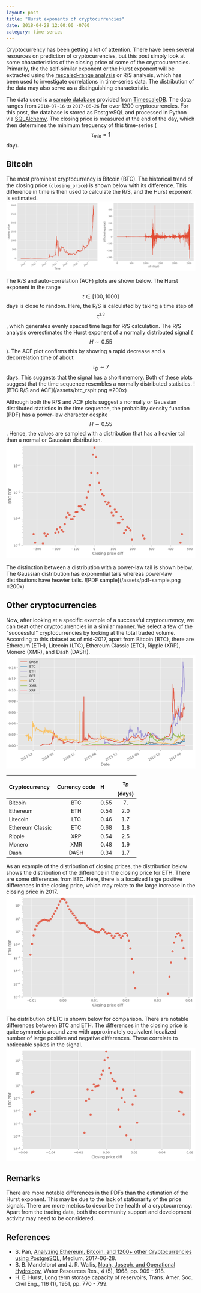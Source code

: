 ```yaml
---
layout: post
title: "Hurst exponents of cryptocurrencies"
date: 2018-04-29 12:00:00 -0700
category: time-series
---
```


Cryptocurrency has been getting a lot of attention. There have been several resources on prediction of cryptocurrencies, but this post simply look at some characteristics of the closing price of some of the cryptocurrencies. Primarily, the the self-similar exponent or the Hurst exponent will be extracted using the [rescaled-range analysis](https://en.wikipedia.org/wiki/Rescaled_range) or R/S analysis, which has been used to investigate correlations in time-series data. The distribution of the data may also serve as a distinguishing characteristic.

The data used is a [sample database](https://blog.timescale.com/analyzing-ethereum-bitcoin-and-1200-cryptocurrencies-using-postgresql-downloading-the-dataset-a1bbc2d4d992) provided from [TimescaleDB](https://www.timescale.com/). The data ranges from `2010-07-16` to `2017-06-26` for over 1200 cryptocurrencies. For this post, the database is stored as PostgreSQL and processed in Python via [SQLAlchemy](https://www.sqlalchemy.org/). The closing price is measured at the end of the day, which then determines the minimum frequency of this time-series ($$\tau_{min} = 1$$ day).


## Bitcoin

The most prominent cryptocurrency is Bitcoin (BTC). The historical trend of the closing price (`closing_price`) is shown below with its difference. This difference in time is then used to calculate the R/S, and the Hurst exponent is estimated.
![BTC closing price](/assets/btc_closing_price_plt.png)

The R/S and auto-correlation (ACF) plots are shown below. The Hurst exponent in the range $$t \in [100, 1000]$$ days is close to random. Here, the R/S is calculated by taking a time step of $$\tau^{1.2}$$, which generates evenly spaced time lags for R/S calculation. The R/S analysis overestimates the Hurst exponent of a normally distributed signal ($$H \sim 0.55$$). The ACF plot confirms this by showing a rapid decrease and a decorrelation time of about $$\tau_D \sim 7$$ days. This suggests that the signal has a short memory. Both of these plots suggest that the time sequence resembles a normally distributed statistics.
![BTC R/S and ACF](/assets/btc_rsplt.png =200x)

Although both the R/S and ACF plots suggest a normally or Gaussian distributed statistics in the time sequence, the probability density function (PDF) has a power-law character despite $$H \sim 0.55$$. Hence, the values are sampled with a distribution that has a heavier tail than a normal or Gaussian distribution.
![BTC difference of closing price PDF](/assets/btc_pdfplt.png)

The distinction between a distribution with a power-law tail is shown below. The Gaussian distribution has exponential tails whereas power-law distributions have heavier tails.
![PDF sample](/assets/pdf-sample.png =200x)


## Other cryptocurrencies

Now, after looking at a specific example of a successful cryptocurrency, we can treat other cryptocurrencies in a similar manner. We select a few of the "successful" cryptocurrencies by looking at the total traded volume. According to this dataset as of mid-2017, apart from Bitcoin (BTC), there are Ethereum (ETH), Litecoin (LTC), Ethereum Classic (ETC), Ripple (XRP), Monero (XMR), and Dash (DASH).
![Cryptocurrency closing price](/assets/crypto_closing_price_plt.png)

| Cryptocurrency   | Currency code | H           | $$\tau_D$$ (days) |
|:-----------------|:-------------:|:------------|:-----------------:|
| Bitcoin          | BTC           | 0.55        | 7.                |
| Ethereum         | ETH           | 0.54        | 2.0               |
| Litecoin         | LTC           | 0.46        | 1.7               |
| Ethereum Classic | ETC           | 0.68        | 1.8               |
| Ripple           | XRP           | 0.54        | 2.5               |
| Monero           | XMR           | 0.48        | 1.9               |
| Dash             | DASH          | 0.34        | 1.7               |

As an example of the distribution of closing prices, the distribution below shows the distribution of the difference in the closing price for ETH. There are some differences from BTC. Here, there is a localized large positive differences in the closing price, which may relate to the large increase in the closing price in 2017.
![ETH difference of closing price PDF](/assets/ETH_pdfplt.png)

The distribution of LTC is shown below for comparison. There are notable differences between BTC and ETH. The differences in the closing price is quite symmetric around zero with approximately equivalent localized number of large positive and negative differences. These correlate to noticeable spikes in the signal.
![LTC difference of closing price PDF](/assets/LTC_pdfplt.png)


## Remarks

There are more notable differences in the PDFs than the estimation of the Hurst exponent. This may be due to the lack of stationarity of the price signals. There are more metrics to describe the health of a cryptocurrency. Apart from the trading data, both the community support and development activity may need to be considered.


## References
- S. Pan, [Analyzing Ethereum, Bitcoin, and 1200+ other Cryptocurrencies using PostgreSQL](https://blog.timescale.com/analyzing-ethereum-bitcoin-and-1200-cryptocurrencies-using-postgresql-3958b3662e51), Medium, 2017-06-28.
- B. B. Mandelbrot and J. R. Wallis, [Noah, Joseph, and Operational Hydrology](http://dx.doi.org/10.1029/WR004i005p00909), Water Resources Res., 4 (5), 1968, pp. 909 - 918.
- H. E. Hurst, Long term storage capacity of reservoirs, Trans. Amer. Soc. Civil Eng., 116 (1), 1951, pp. 770 - 799.
